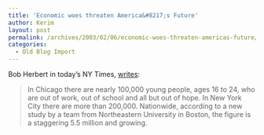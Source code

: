 ```yaml
---
title: 'Economic woes threaten America&#8217;s Future'
author: Kerim
layout: post
permalink: /archives/2003/02/06/economic-woes-threaten-americas-future/
categories:
  - Old Blog Import
---
```

Bob Herbert in today&#8217;s NY Times, <a href="http://www.nytimes.com/2003/02/06/opinion/06HERB.html" onclick="_gaq.push(['_trackEvent', 'outbound-article', 'http://www.nytimes.com/2003/02/06/opinion/06HERB.html', 'writes']);" >writes</a>:


>   In Chicago there are nearly 100,000 young people, ages 16 to 24, who are out of work, out of school and all but out of hope. In New York City there are more than 200,000. Nationwide, according to a new study by a team from Northeastern University in Boston, the figure is a staggering 5.5 million and growing.


